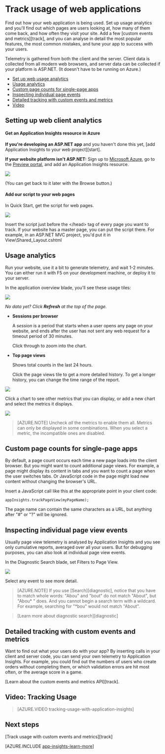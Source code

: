 <properties title="Track usage in web applications with Application Insights" pageTitle="Track usage in web applications" description="Log user activities." metaKeywords="analytics monitoring application insights" authors="awills" manager="kamrani" />

<tags ms.service="application-insights" ms.workload="tbd" ms.tgt_pltfrm="ibiza" ms.devlang="na" ms.topic="article" ms.date="2014-11-21" ms.author="awills" />
 
# Track usage of web applications

Find out how your web application is being used. Set up usage analytics and you'll find out which pages are users looking at, how many of them come back, and how often they visit your site. Add a few [custom events and metrics][track], and you can analyse in detail the most popular features, the most common mistakes, and tune your app to success with your users.

Telemetry is gathered from both the client and the server. Client data is collected from all modern web browsers, and server data can be collected if your platform is ASP.NET. (It doesn't have to be running on Azure.) 

* [Set up web usage analytics](#webclient)
* [Usage analytics](#usage)
* [Custom page counts for single-page apps](#spa)
* [Inspecting individual page events](#inspect)
* [Detailed tracking with custom events and metrics](#custom)
* [Video](#video)

## <a name="webclient"></a> Setting up web client analytics

#### Get an Application Insights resource in Azure

**If you're developing an ASP.NET app** and you haven't done this yet, [add Application Insights to your web project][start]. 

**If your website platform isn't ASP.NET:** Sign up to [Microsoft Azure](http://azure.com), go to the [Preview portal](https://portal.azure.com), and add an Application Insights resource.

![](./media/appinsights/appinsights-11newApp.png)

(You can get back to it later with the Browse button.)



#### Add our script to your web pages

In Quick Start, get the script for web pages.

![](./media/appinsights/appinsights-06webcode.png)

Insert the script just before the &lt;/head&gt; tag of every page you want to track. If your website has a master page, you can put the script there. For example, in an ASP.NET MVC project, you'd put it in View\Shared\_Layout.cshtml

## <a name="usage"></a>Usage analytics

Run your website, use it a bit to generate telemetry, and wait 1-2 minutes. You can either run it with F5 on your development machine, or deploy it to your server.

In the application overview blade, you'll see these usage tiles:

![](./media/appinsights/appinsights-47usage.png)

*No data yet? Click **Refresh** at the top of the page.*

* **Sessions per browser**

    A *session* is a period that starts when a user opens any page on your website, and ends after the user has not sent any web request for a timeout period of 30 minutes. 

    Click through to zoom into the chart.

* **Top page views**

    Shows total counts in the last 24 hours.

    Click the page views tile to get a more detailed history. To get a longer history, you can change the time range of the report.

![](./media/appinsights/appinsights-49usage.png)


Click a chart to see other metrics that you can display, or add a new chart and select the metrics it displays.

![](./media/appinsights/appinsights-63usermetrics.png)

> [AZURE.NOTE] Uncheck *all* the metrics to enable them all. Metrics can only be displayed in some combinations. When you select a metric, the incompatible ones are disabled.



## <a name="spa"></a> Custom page counts for single-page apps

By default, a page count occurs each time a new page loads into the client browser.  But you might want to count additional page views. For example, a page might display its content in tabs and you want to count a page when the user switches tabs. Or JavaScript code in the page might load new content without changing the browser's URL. 

Insert a JavaScript call like this at the appropriate point in your client code:

    appInsights.trackPageView(myPageName);

The page name can contain the same characters as a URL, but anything after "#" or "?" will be ignored.


## <a name="inspect"></a> Inspecting individual page view events

Usually page view telemetry is analysed by Application Insights and you see only cumulative reports, averaged over all your users. But for debugging purposes, you can also look at individual page view events.

In the Diagnostic Search blade, set Filters to Page View.

![](./media/appinsights/appinsights-51searchpageviews.png)

Select any event to see more detail.

> [AZURE.NOTE] If you use [Search][diagnostic], notice that you have to match whole words: "Abou" and "bout" do not match "About", but "Abou* " does. And you cannot begin a search term with a wildcard. For example, searching for "*bou" would not match "About". 

> [Learn more about diagnostic search][diagnostic]

## <a name="custom"></a> Detailed tracking with custom events and metrics

Want to find out what your users do with your app? By inserting calls in your client and server code, you can send your own telemetry to Application Insights. For example, you could find out the numbers of users who create orders without completing them, or which validation errors are hit most often, or the average score in a game.

[Learn about the custom events and metrics API][track].

## <a name="video"></a> Video: Tracking Usage

> [AZURE.VIDEO tracking-usage-with-application-insights]

## <a name="next"></a> Next steps

[Track usage with custom events and metrics][track]




[AZURE.INCLUDE [app-insights-learn-more](../includes/app-insights-learn-more.md)]




<!--HONumber=35_2-->
